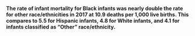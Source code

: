 **The rate of infant mortality for Black infants was nearly double the rate for other race/ethnicities in 2017 at 10.9 deaths per 1,000 live births.  This compares to 5.5 for Hispanic infants, 4.8 for White infants, and 4.1 for infants classified as “Other” race/ethnicity.**

